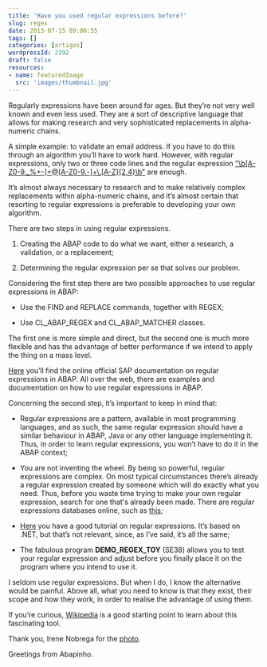 ```yaml
---
title: 'Have you used regular expressions before?'
slug: regex
date: 2013-07-15 09:00:55
tags: []
categories: [artigos]
wordpressId: 2392
draft: false
resources:
- name: featuredImage
  src: 'images/thumbnail.jpg'
---
```

Regularly expressions have been around for ages. But they’re not very well known and even less used. They are a sort of descriptive language that allows for making research and very sophisticated replacements in alpha-numeric chains.

A simple example: to validate an email address. If you have to do this through an algorithm you’ll have to work hard. However, with regular expressions, only two or three code lines and the regular expression ["\b[A-Z0-9._%+-]+@[A-Z0-9.-]+\\.[A-Z]{2,4}\b"][1] are enough.

It’s almost always necessary to research and to make relatively complex replacements within alpha-numeric chains, and it’s almost certain that resorting to regular expressions is preferable to developing your own algorithm.

There are two steps in using regular expressions.

  1. Creating the ABAP code to do what we want, either a research, a validation, or a replacement;

  2. Determining the regular expression per se that solves our problem.

Considering the first step there are two possible approaches to use regular expressions in ABAP:

  * Use the FIND and REPLACE commands, together with REGEX;

  * Use CL_ABAP_REGEX and CL_ABAP_MATCHER classes.

The first one is more simple and direct, but the second one is much more flexible and has the advantage of better performance if we intend to apply the thing on a mass level.

[Here][2] you’ll find the online official SAP documentation on regular expressions in ABAP. All over the web, there are examples and documentation on how to use regular expressions in ABAP.

Concerning the second step, it’s important to keep in mind that:

  * Regular expressions are a pattern, available in most programming languages, and as such, the same regular expression should have a similar behaviour in ABAP, Java or any other language implementing it. Thus, in order to learn regular expressions, you won’t have to do it in the ABAP context;

  * You are not inventing the wheel. By being so powerful, regular expressions are complex. On most typical circumstances there’s already a regular expression created by someone which will do exactly what you need. Thus, before you waste time trying to make your own regular expression, search for one that's already been made. There are regular expressions databases online, such as [this][4];

  * [Here][5] you have a good tutorial on regular expressions. It’s based on .NET, but that’s not relevant, since, as I’ve said, it’s all the same;

  * The fabulous program **DEMO_REGEX_TOY** (SE38) allows you to test your regular expression and adjust before you finally place it on the program where you intend to use it.

I seldom use regular expressions. But when I do, I know the alternative would be painful. Above all, what you need to know is that they exist, their scope and how they work, in order to realise the advantage of using them.

If you’re curious, [Wikipedia][6] is a good starting point to learn about this fascinating tool.

Thank you, Irene Nobrega for the [photo][7].

Greetings from Abapinho.

   [1]: https://www.regular-expressions.info/email.html
   [2]: https://help.sap.com/abapdocu_70/en/ABENREGULAR_EXPRESSIONS.htm
   [4]: https://regexlib.com/
   [5]: https://www.codeproject.com/Articles/9099/The-30-Minute-Regex-Tutorial
   [6]: https://en.wikipedia.org/wiki/Regular_expression
   [7]: https://www.flickr.com/photos/irenewn/

